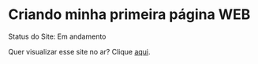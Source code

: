 # Criando minha primeira página WEB
Status do Site: Em andamento

Quer visualizar esse site no ar? Clique <a href="https://rodrigoeduardo347.github.io/first-project-in-html/">aqui</a>.